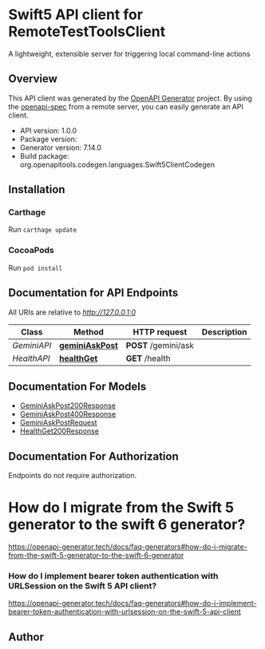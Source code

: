 # Swift5 API client for RemoteTestToolsClient

A lightweight, extensible server for triggering local command-line actions

## Overview
This API client was generated by the [OpenAPI Generator](https://openapi-generator.tech) project.  By using the [openapi-spec](https://github.com/OAI/OpenAPI-Specification) from a remote server, you can easily generate an API client.

- API version: 1.0.0
- Package version: 
- Generator version: 7.14.0
- Build package: org.openapitools.codegen.languages.Swift5ClientCodegen

## Installation

### Carthage

Run `carthage update`

### CocoaPods

Run `pod install`

## Documentation for API Endpoints

All URIs are relative to *http://127.0.0.1:0*

Class | Method | HTTP request | Description
------------ | ------------- | ------------- | -------------
*GeminiAPI* | [**geminiAskPost**](docs/GeminiAPI.md#geminiaskpost) | **POST** /gemini/ask | 
*HealthAPI* | [**healthGet**](docs/HealthAPI.md#healthget) | **GET** /health | 


## Documentation For Models

 - [GeminiAskPost200Response](docs/GeminiAskPost200Response.md)
 - [GeminiAskPost400Response](docs/GeminiAskPost400Response.md)
 - [GeminiAskPostRequest](docs/GeminiAskPostRequest.md)
 - [HealthGet200Response](docs/HealthGet200Response.md)


<a id="documentation-for-authorization"></a>
## Documentation For Authorization

Endpoints do not require authorization.


# How do I migrate from the Swift 5 generator to the swift 6 generator?

https://openapi-generator.tech/docs/faq-generators#how-do-i-migrate-from-the-swift-5-generator-to-the-swift-6-generator

### How do I implement bearer token authentication with URLSession on the Swift 5 API client?

https://openapi-generator.tech/docs/faq-generators#how-do-i-implement-bearer-token-authentication-with-urlsession-on-the-swift-5-api-client

## Author



